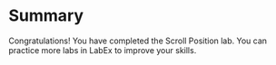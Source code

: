 # Summary

Congratulations! You have completed the Scroll Position lab. You can practice more labs in LabEx to improve your skills.
